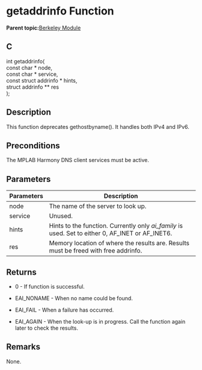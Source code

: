 # getaddrinfo Function

**Parent topic:**[Berkeley Module](GUID-5F35C98C-EC8E-40FF-9B62-3B31D508F820.md)

## C

int getaddrinfo\(<br />const char \* node,<br />const char \* service,<br />const struct addrinfo \* hints,<br />struct addrinfo \*\* res<br />\);

## Description

This function deprecates gethostbyname\(\). It handles both IPv4 and IPv6.

## Preconditions

The MPLAB Harmony DNS client services must be active.

## Parameters

|Parameters|Description|
|----------|-----------|
|node|The name of the server to look up.|
|service|Unused.|
|hints|Hints to the function. Currently only *ai\_family* is used. Set to either 0, AF\_INET or AF\_INET6.|
|res|Memory location of where the results are. Results must be freed with free addrinfo.|

## Returns

-   0 - If function is successful.

-   EAI\_NONAME - When no name could be found.

-   EAI\_FAIL - When a failure has occurred.

-   EAI\_AGAIN - When the look-up is in progress. Call the function again later to check the results.


## Remarks

None.

